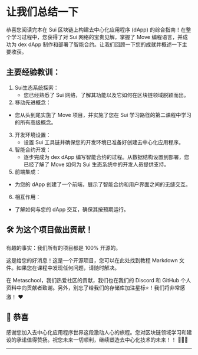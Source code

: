 # 让我们总结一下

恭喜您阅读完本在 Sui 区块链上构建去中心化应用程序 (dApp) 的综合指南！在整个学习过程中，您获得了对 Sui 网络的宝贵见解，掌握了 Move 编程语言，并成功为 dex dApp 制作和部署了智能合约。让我们回顾一下您的成就并概述一下主要收获。

##  主要经验教训：

1. Sui生态系统探索：
   - 您已经熟悉了 Sui 网络，了解其功能以及它如何在区块链领域脱颖而出。
2.  移动先进概念：
   - 您从头到尾实施了 Move 项目，并实施了您在 Sui 学习路径的第二课程中学习的所有高级概念。
3. 开发环境设置：
   - 设置 Sui 工具链并确保您的开发环境已准备好创建去中心化应用程序。
4. 智能合约开发：
   - 逐步完成为 dex dApp 编写智能合约的过程。从数据结构设置到部署，您已经了解了 Move 如何为 Sui 生态系统中的开发人员提供支持。
5.  前端集成：
   - 为您的 dApp 创建了一个前端，展示了智能合约和用户界面之间的无缝交互。
6.  相互作用：
   - 了解如何与您的 dApp 交互，确保其按预期运行。

## 🛠 为这个项目做出贡献！

有趣的事实：我们所有的项目都是 100% 开源的。

这是给您的好消息！这是一个开源项目，您可以在此处找到教程 Markdown 文件。如果您在课程中发现任何问题，请随时解决。

在 Metaschool，我们热爱社区的贡献，我们也在我们的 Discord 和 GitHub 个人资料中向贡献者致谢。另外，别忘了给我们的存储库加注星标⭐️！我们将非常感激！ ♥️

##  🎊 恭喜

感谢您加入去中心化应用程序世界这段激动人心的旅程。您对区块链领域学习和建设的承诺值得赞扬。祝您未来一切顺利，继续塑造去中心化技术的未来！！ ✌🏻🔮

------

